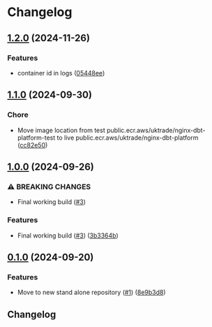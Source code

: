 # Changelog

## [1.2.0](https://github.com/uktrade/nginx-dbt-platform/compare/1.1.0...1.2.0) (2024-11-26)


### Features

* container id in logs ([05448ee](https://github.com/uktrade/nginx-dbt-platform/commit/05448eecbc7c61ecbbd5915a178bc96921bab31e))

## [1.1.0](https://github.com/uktrade/nginx-dbt-platform/compare/1.0.0...1.1.0) (2024-09-30)


### Chore

* Move image location from test public.ecr.aws/uktrade/nginx-dbt-platform-test to live public.ecr.aws/uktrade/nginx-dbt-platform
([cc82e50](https://github.com/uktrade/nginx-dbt-platform/commit/cc82e500aaf07e6dda8675b39dcc8c6b4f82d4f0))

## [1.0.0](https://github.com/uktrade/nginx-dbt-platform/compare/0.1.0...1.0.0) (2024-09-26)


### ⚠ BREAKING CHANGES

* Final working build ([#3](https://github.com/uktrade/nginx-dbt-platform/issues/3))

### Features

* Final working build ([#3](https://github.com/uktrade/nginx-dbt-platform/issues/3)) ([3b3364b](https://github.com/uktrade/nginx-dbt-platform/commit/3b3364b97d6344577e6bc4f3138f35b9d8d8ed68))

## [0.1.0](https://github.com/uktrade/nginx-dbt-platform/compare/v0.0.1...0.1.0) (2024-09-20)


### Features

* Move to new stand alone repository ([#1](https://github.com/uktrade/nginx-dbt-platform/issues/1)) ([8e9b3d8](https://github.com/uktrade/nginx-dbt-platform/commit/8e9b3d84c4e9b87cf96b10fb2ae0b1da46015b05))

## Changelog

